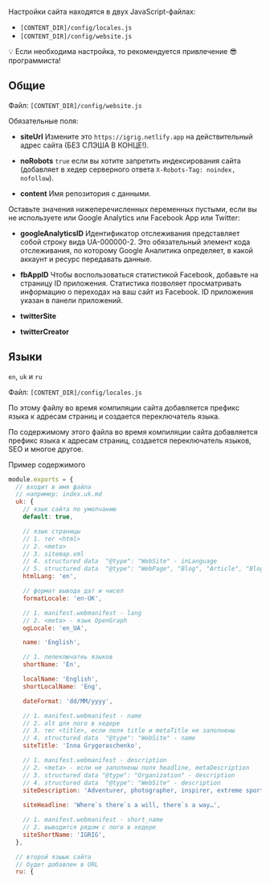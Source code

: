 Настройки сайта находятся в двух JavaScript-файлах:

- `[CONTENT_DIR]/config/locales.js`
- `[CONTENT_DIR]/config/website.js`

:bulb: Если необходима настройка, то рекомендуется привлечение :sunglasses: программиста!

## Общие

Файл: `[CONTENT_DIR]/config/website.js`

Обязательные поля:

- **siteUrl**
Измените это `https://igrig.netlify.app` на действительный адрес сайта (БЕЗ СЛЭША В КОНЦЕ!).

- **noRobots**
`true` если вы хотите запретить индексирования сайта (добавляет в хедер серверного ответа `X-Robots-Tag: noindex, nofollow`).


- **content**
Имя репозитория с данными.


Оставьте значения нижеперечисленных переменных пустыми, если вы не используете или Google Analytics или Facebook App или Twitter:

- **googleAnalyticsID**
Идентификатор отслеживания представляет собой строку вида UA-000000-2. Это обязательный элемент кода отслеживания, по которому Google Аналитика определяет, в какой аккаунт и ресурс передавать данные.  


- **fbAppID**
Чтобы воспользоваться статистикой Facebook, добавьте на страницу ID приложения. Статистика позволяет просматривать информацию о переходах на ваш сайт из Facebook. ID приложения указан в панели приложений.  


- **twitterSite**
- **twitterCreator**

## Языки

`en`, `uk` и `ru`


Файл: `[CONTENT_DIR]/config/locales.js`

По этому файлу во время компиляции сайта добавляется префикс языка к адресам страниц и создается переключатель языка.

По содержимому этого файла во время компиляции сайта добавляется префикс языка к адресам страниц, создается переключатель языков, SEO и многое другое.

Пример содержимого

```js
module.exports = {
  // входит в имя файла
  // например: index.uk.md
  uk: {
    // язык сайта по умолчанию
    default: true,

    // язык страницы
    // 1. тег <html>
    // 2. <meta>
    // 3. sitemap.xml
    // 4. structured data  "@type": "WebSite" - inLanguage
    // 5. structured data  "@type": "WebPage", "Blog", "Article", "BlogPosting" - inLanguage
    htmlLang: 'en', 

    // формат вывода дат и чисел
    formatLocale: 'en-UK',

    // 1. manifest.webmanifest - lang
    // 2. <meta> - язык OpenGraph
    ogLocale: 'en_UA',

    name: 'English',

    // 1. пепеключатеь языков
    shortName: 'En',

    localName: 'English',
    shortLocalName: 'Eng',

    dateFormat: 'dd/MM/yyyy',

    // 1. manifest.webmanifest - name
    // 2. alt для лого в хедере
    // 3. тег <title>, если поля title и metaTitle не заполнены
    // 4. structured data  "@type": "WebSite" - name
    siteTitle: 'Inna Grygoraschenko',

    // 1. manifest.webmanifest - description
    // 2. <meta> - если не заполнены поля headline, metaDescription
    // 3. structured data "@type": "Organization" - description
    // 4. structured data  "@type": "WebSite" - description
    siteDescription: 'Adventurer, photographer, inspirer, extreme sportswoman',
    
    siteHeadline: 'Where`s there`s a will, there`s a way…',

    // 1. manifest.webmanifest - short_name
    // 2. выводится рядом с лого в хедере
    siteShortName: 'IGRIG',
  },

  // второй языык сайта
  // будет добавлен в URL
  ru: {
```
